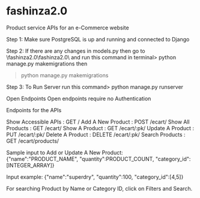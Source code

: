 # fashinza2.0
Product service APIs for an e-Commerce website

Step 1:
Make sure PostgreSQL is up and running and connected to Django

Step 2:
If there are any changes in models.py then go to \fashinza2.0\fashinza2.0\ and run this command in terminal> python manage.py makemigrations
then
> python manage.py makemigrations 

Step 3:
To Run Server run this command> python manage.py runserver

Open Endpoints
Open endpoints require no Authentication

Endpoints for the APIs

Show Accessible APIs : GET /
Add A New Product : POST /ecart/
Show All Products : GET /ecart/
Show A Product : GET /ecart/:pk/
Update A Product : PUT /ecart/:pk/
Delete A Product : DELETE /ecart/:pk/
Search Products : GET /ecart/products/

Sample input to Add or Update A New Product: {"name":"PRODUCT_NAME", "quantity":PRODUCT_COUNT, "category_id":[INTEGER_ARRAY]}

Input example: {"name":"superdry", "quantity":100, "category_id":[4,5]}

For searching Product by Name or Category ID, click on Filters and Search.
